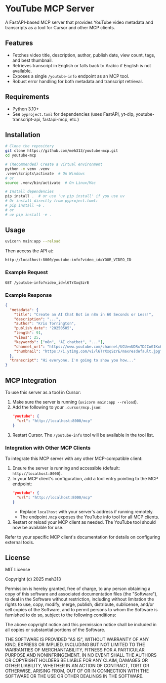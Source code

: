 # YouTube MCP Server

A FastAPI-based MCP server that provides YouTube video metadata and transcripts as a tool for Cursor and other MCP clients.

## Features
- Fetches video title, description, author, publish date, view count, tags, and best thumbnail.
- Retrieves transcript in English or falls back to Arabic if English is not available.
- Exposes a single `/youtube-info` endpoint as an MCP tool.
- Robust error handling for both metadata and transcript retrieval.

## Requirements
- Python 3.10+
- See `pyproject.toml` for dependencies (uses FastAPI, yt-dlp, youtube-transcript-api, fastapi-mcp, etc.)

## Installation

```bash
# Clone the repository
git clone https://github.com/meh313/youtube-mcp.git
cd youtube-mcp

# (Recommended) Create a virtual environment
python -m venv .venv
.venv\Scripts\activate  # On Windows
# or
source .venv/bin/activate  # On Linux/Mac

# Install dependencies
pip install .  # or use 'uv pip install' if you use uv
# Or install directly from pyproject.toml:
# pip install -e .
# or
# uv pip install -e .
```

## Usage

```bash
uvicorn main:app --reload
```

Then access the API at:
```
http://localhost:8000/youtube-info?video_id=YOUR_VIDEO_ID
```

### Example Request
```
GET /youtube-info?video_id=l6TrXxqSzrE
```

### Example Response
```json
{
  "metadata": {
    "title": "Create an AI Chat Bot in n8n in 60 Seconds or Less!",
    "description": "...",
    "author": "Kris Torrington",
    "publish_date": "20250505",
    "length": 91,
    "views": 25,
    "keywords": ["n8n", "AI chatbot", "..."],
    "channel_url": "https://www.youtube.com/channel/UCUevUDRxTDJCoG1KxQveXag",
    "thumbnail": "https://i.ytimg.com/vi/l6TrXxqSzrE/maxresdefault.jpg"
  },
  "transcript": "Hi everyone. I'm going to show you how..."
}
```

## MCP Integration

To use this server as a tool in Cursor:
1. Make sure the server is running (`uvicorn main:app --reload`).
2. Add the following to your `.cursor/mcp.json`:
   ```json
   "youtube": {
     "url": "http://localhost:8000/mcp"
   }
   ```
3. Restart Cursor. The `/youtube-info` tool will be available in the tool list.

### Integration with Other MCP Clients

To integrate this MCP server with any other MCP-compatible client:
1. Ensure the server is running and accessible (default: `http://localhost:8000`).
2. In your MCP client's configuration, add a tool entry pointing to the MCP endpoint:
   ```json
   "youtube": {
     "url": "http://localhost:8000/mcp"
   }
   ```
   - Replace `localhost` with your server's address if running remotely.
   - The endpoint `/mcp` exposes the YouTube info tool for all MCP clients.
3. Restart or reload your MCP client as needed. The YouTube tool should now be available for use.

Refer to your specific MCP client's documentation for details on configuring external tools.

## License

MIT License

Copyright (c) 2025 meh313

Permission is hereby granted, free of charge, to any person obtaining a copy
of this software and associated documentation files (the "Software"), to deal
in the Software without restriction, including without limitation the rights
to use, copy, modify, merge, publish, distribute, sublicense, and/or sell
copies of the Software, and to permit persons to whom the Software is
furnished to do so, subject to the following conditions:

The above copyright notice and this permission notice shall be included in all
copies or substantial portions of the Software.

THE SOFTWARE IS PROVIDED "AS IS", WITHOUT WARRANTY OF ANY KIND, EXPRESS OR
IMPLIED, INCLUDING BUT NOT LIMITED TO THE WARRANTIES OF MERCHANTABILITY,
FITNESS FOR A PARTICULAR PURPOSE AND NONINFRINGEMENT. IN NO EVENT SHALL THE
AUTHORS OR COPYRIGHT HOLDERS BE LIABLE FOR ANY CLAIM, DAMAGES OR OTHER
LIABILITY, WHETHER IN AN ACTION OF CONTRACT, TORT OR OTHERWISE, ARISING FROM,
OUT OF OR IN CONNECTION WITH THE SOFTWARE OR THE USE OR OTHER DEALINGS IN THE
SOFTWARE.
